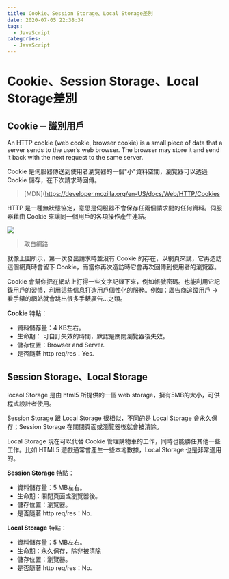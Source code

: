 ```yaml
---
title: Cookie、Session Storage、Local Storage差別
date: 2020-07-05 22:38:34
tags:
  - JavaScript
categories: 
  - JavaScript
---
```


# Cookie、Session Storage、Local Storage差別


## Cookie ─ 識別用戶

An HTTP cookie (web cookie, browser cookie) is a small piece of data that a server sends to the user’s web browser. The browser may store it and send it back with the next request to the same server.

Cookie 是伺服器傳送到使用者瀏覽器的一個"小"資料空間，瀏覽器可以透過 Cookie 儲存，在下次請求時回傳。

> [MDN](https://developer.mozilla.org/en-US/docs/Web/HTTP/Cookies

<!--more-->

HTTP 是一種無狀態協定，意思是伺服器不會保存任兩個請求間的任何資料。伺服器藉由 Cookie 來讓同一個用戶的各項操作產生連結。

![](https://docs.microsoft.com/zh-tw/aspnet/web-api/overview/advanced/http-cookies/_static/image1.png)

> 取自網路

就像上圖所示，第一次發出請求時並沒有 Cookie 的存在，以網頁來講，它再造訪這個網頁時會留下 Cookie，而當你再次造訪時它會再次回傳到使用者的瀏覽器。

Cookie 會幫你把在網站上打得一些文字記錄下來，例如帳號密碼。也能利用它記錄用戶的習慣，利用這些信息打造用戶個性化的服務。例如：廣告商追蹤用戶 -> 看手錶的網站就會跳出很多手錶廣告...之類。

**Cookie** 特點：
* 資料儲存量：4 KB左右。
* 生命期： 可自訂失效的時間，默認是關閉瀏覽器後失效。
* 儲存位置：Browser and Server.
* 是否隨著 http req/res：Yes.


## Session Storage、Local Storage

locaol Storage 是由 html5 所提供的一個 web storage，擁有5MB的大小，可供程式設計者使用。

Session Storage 跟 Local Storage 很相似，不同的是 Local Storage 會永久保存；Session Storage 在關閉頁面或瀏覽器後就會被清除。

Local Storage 現在可以代替 Cookie 管理購物車的工作，同時也能勝任其他一些工作。比如 HTML5 遊戲通常會產生一些本地數據，Local Storage 也是非常適用的。

**Session Storage** 特點：
* 資料儲存量：5 MB左右。
* 生命期：關閉頁面或瀏覽器後。
* 儲存位置：瀏覽器。
* 是否隨著 http req/res：No.

**Local Storage** 特點：
* 資料儲存量：5 MB左右。
* 生命期：永久保存，除非被清除
* 儲存位置：瀏覽器。
* 是否隨著 http req/res：No.